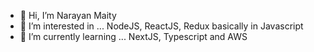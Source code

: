 - 👋 Hi, I’m Narayan Maity
- 👀 I’m interested in ... NodeJS, ReactJS, Redux basically in Javascript
- 🌱 I’m currently learning ... NextJS, Typescript and AWS
<!---
nansmatty/nansmatty is a ✨ special ✨ repository because its `README.md` (this file) appears on your GitHub profile.
You can click the Preview link to take a look at your changes.
--->
